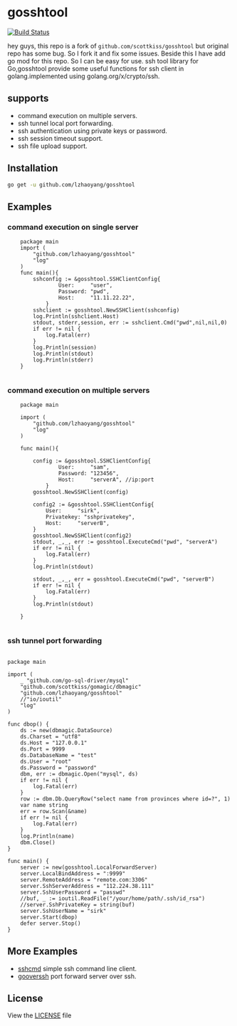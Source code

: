 # gosshtool
[![Build Status](https://travis-ci.org/scottkiss/gosshtool.svg)](https://travis-ci.org/scottkiss/gosshtool)

hey guys, this repo is a fork of `github.com/scottkiss/gosshtool` but original repo has some bug. So I fork it and fix some issues.
Beside this I have add go mod for this repo. So I can be easy for use.
ssh tool library for Go,gosshtool provide some useful functions for ssh client in golang.implemented using golang.org/x/crypto/ssh.


## supports
* command execution on multiple servers.
* ssh tunnel local port forwarding.
* ssh authentication using private keys or password.
* ssh session timeout support.
* ssh file upload support.

## Installation
```bash
go get -u github.com/lzhaoyang/gosshtool
```

## Examples

### command execution on single server

```golang
    package main
    import (
        "github.com/lzhaoyang/gosshtool"
        "log"
    )
    func main(){
        sshconfig := &gosshtool.SSHClientConfig{
                User:     "user",
                Password: "pwd",
                Host:     "11.11.22.22",
            }
        sshclient := gosshtool.NewSSHClient(sshconfig)
        log.Println(sshclient.Host)
        stdout, stderr,session, err := sshclient.Cmd("pwd",nil,nil,0)
        if err != nil {
            log.Fatal(err)
        }
        log.Println(session)
        log.Println(stdout)
        log.Println(stderr)
    }
    
```


### command execution on multiple servers

```golang
    package main
    
    import (
        "github.com/lzhaoyang/gosshtool"
        "log"
    )
    
    func main(){

        config := &gosshtool.SSHClientConfig{
        		User:     "sam",
        		Password: "123456",
        		Host:     "serverA", //ip:port
        	}
        gosshtool.NewSSHClient(config)
    
        config2 := &gosshtool.SSHClientConfig{
            User:     "sirk",
            Privatekey: "sshprivatekey",
            Host:     "serverB",
        }
        gosshtool.NewSSHClient(config2)
        stdout, _,_, err := gosshtool.ExecuteCmd("pwd", "serverA")
        if err != nil {
            log.Fatal(err)
        }
        log.Println(stdout)
    
        stdout, _,_, err = gosshtool.ExecuteCmd("pwd", "serverB")
        if err != nil {
            log.Fatal(err)
        }
        log.Println(stdout)

    }
	
  ```

### ssh tunnel port forwarding
```golang

package main

import (
	_ "github.com/go-sql-driver/mysql"
	"github.com/scottkiss/gomagic/dbmagic"
	"github.com/lzhaoyang/gosshtool"
	//"io/ioutil"
	"log"
)

func dbop() {
	ds := new(dbmagic.DataSource)
	ds.Charset = "utf8"
	ds.Host = "127.0.0.1"
	ds.Port = 9999
	ds.DatabaseName = "test"
	ds.User = "root"
	ds.Password = "password"
	dbm, err := dbmagic.Open("mysql", ds)
	if err != nil {
		log.Fatal(err)
	}
	row := dbm.Db.QueryRow("select name from provinces where id=?", 1)
	var name string
	err = row.Scan(&name)
	if err != nil {
		log.Fatal(err)
	}
	log.Println(name)
	dbm.Close()
}

func main() {
	server := new(gosshtool.LocalForwardServer)
	server.LocalBindAddress = ":9999"
	server.RemoteAddress = "remote.com:3306"
	server.SshServerAddress = "112.224.38.111"
	server.SshUserPassword = "passwd"
	//buf, _ := ioutil.ReadFile("/your/home/path/.ssh/id_rsa")
	//server.SshPrivateKey = string(buf)
	server.SshUserName = "sirk"
	server.Start(dbop)
	defer server.Stop()
}

```

## More Examples
* [sshcmd](https://github.com/scottkiss/sshcmd) simple ssh command line client.
* [gooverssh](https://github.com/lzhaoyang/gooverssh) port forward server over ssh.

## License
View the [LICENSE](https://github.com/lzhaoyang/gosshtool/blob/master/LICENSE) file


